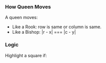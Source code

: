 ### How Queen Moves

A queen moves:
- Like a Rook: row is same or column is same.
- Like a Bishop: |r - x| === |c - y|

### Logic

Highlight a square if:
